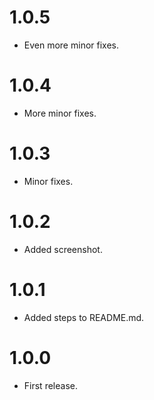 # 1.0.5

* Even more minor fixes.

# 1.0.4

* More minor fixes.

# 1.0.3

* Minor fixes.

# 1.0.2

* Added screenshot.

# 1.0.1

* Added steps to README.md.

# 1.0.0

* First release.
